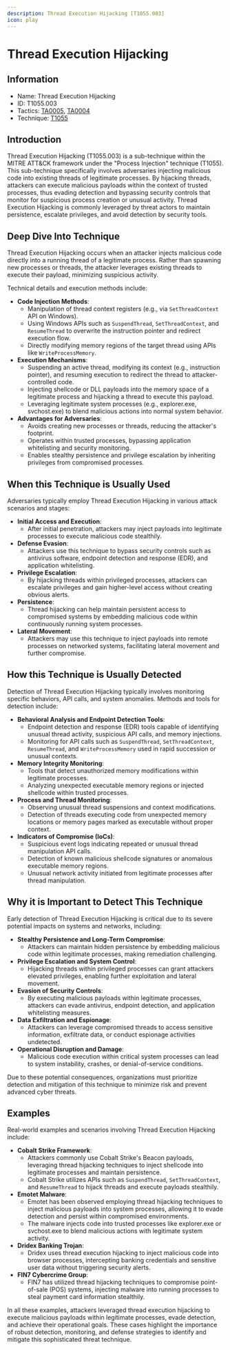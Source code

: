 ```yaml
---
description: Thread Execution Hijacking [T1055.003]
icon: play
---
```


# Thread Execution Hijacking

## Information

* Name: Thread Execution Hijacking
* ID: T1055.003
* Tactics: [TA0005](../../ta0005/), [TA0004](../)
* Technique: [T1055](./)

## Introduction

Thread Execution Hijacking (T1055.003) is a sub-technique within the MITRE ATT\&CK framework under the "Process Injection" technique (T1055). This sub-technique specifically involves adversaries injecting malicious code into existing threads of legitimate processes. By hijacking threads, attackers can execute malicious payloads within the context of trusted processes, thus evading detection and bypassing security controls that monitor for suspicious process creation or unusual activity. Thread Execution Hijacking is commonly leveraged by threat actors to maintain persistence, escalate privileges, and avoid detection by security tools.

## Deep Dive Into Technique

Thread Execution Hijacking occurs when an attacker injects malicious code directly into a running thread of a legitimate process. Rather than spawning new processes or threads, the attacker leverages existing threads to execute their payload, minimizing suspicious activity.

Technical details and execution methods include:

* **Code Injection Methods**:
  * Manipulation of thread context registers (e.g., via `SetThreadContext` API on Windows).
  * Using Windows APIs such as `SuspendThread`, `SetThreadContext`, and `ResumeThread` to overwrite the instruction pointer and redirect execution flow.
  * Directly modifying memory regions of the target thread using APIs like `WriteProcessMemory`.
* **Execution Mechanisms**:
  * Suspending an active thread, modifying its context (e.g., instruction pointer), and resuming execution to redirect the thread to attacker-controlled code.
  * Injecting shellcode or DLL payloads into the memory space of a legitimate process and hijacking a thread to execute this payload.
  * Leveraging legitimate system processes (e.g., explorer.exe, svchost.exe) to blend malicious actions into normal system behavior.
* **Advantages for Adversaries**:
  * Avoids creating new processes or threads, reducing the attacker's footprint.
  * Operates within trusted processes, bypassing application whitelisting and security monitoring.
  * Enables stealthy persistence and privilege escalation by inheriting privileges from compromised processes.

## When this Technique is Usually Used

Adversaries typically employ Thread Execution Hijacking in various attack scenarios and stages:

* **Initial Access and Execution**:
  * After initial penetration, attackers may inject payloads into legitimate processes to execute malicious code stealthily.
* **Defense Evasion**:
  * Attackers use this technique to bypass security controls such as antivirus software, endpoint detection and response (EDR), and application whitelisting.
* **Privilege Escalation**:
  * By hijacking threads within privileged processes, attackers can escalate privileges and gain higher-level access without creating obvious alerts.
* **Persistence**:
  * Thread hijacking can help maintain persistent access to compromised systems by embedding malicious code within continuously running system processes.
* **Lateral Movement**:
  * Attackers may use this technique to inject payloads into remote processes on networked systems, facilitating lateral movement and further compromise.

## How this Technique is Usually Detected

Detection of Thread Execution Hijacking typically involves monitoring specific behaviors, API calls, and system anomalies. Methods and tools for detection include:

* **Behavioral Analysis and Endpoint Detection Tools**:
  * Endpoint detection and response (EDR) tools capable of identifying unusual thread activity, suspicious API calls, and memory injections.
  * Monitoring for API calls such as `SuspendThread`, `SetThreadContext`, `ResumeThread`, and `WriteProcessMemory` used in rapid succession or unusual contexts.
* **Memory Integrity Monitoring**:
  * Tools that detect unauthorized memory modifications within legitimate processes.
  * Analyzing unexpected executable memory regions or injected shellcode within trusted processes.
* **Process and Thread Monitoring**:
  * Observing unusual thread suspensions and context modifications.
  * Detection of threads executing code from unexpected memory locations or memory pages marked as executable without proper context.
* **Indicators of Compromise (IoCs)**:
  * Suspicious event logs indicating repeated or unusual thread manipulation API calls.
  * Detection of known malicious shellcode signatures or anomalous executable memory regions.
  * Unusual network activity initiated from legitimate processes after thread manipulation.

## Why it is Important to Detect This Technique

Early detection of Thread Execution Hijacking is critical due to its severe potential impacts on systems and networks, including:

* **Stealthy Persistence and Long-Term Compromise**:
  * Attackers can maintain hidden persistence by embedding malicious code within legitimate processes, making remediation challenging.
* **Privilege Escalation and System Control**:
  * Hijacking threads within privileged processes can grant attackers elevated privileges, enabling further exploitation and lateral movement.
* **Evasion of Security Controls**:
  * By executing malicious payloads within legitimate processes, attackers can evade antivirus, endpoint detection, and application whitelisting measures.
* **Data Exfiltration and Espionage**:
  * Attackers can leverage compromised threads to access sensitive information, exfiltrate data, or conduct espionage activities undetected.
* **Operational Disruption and Damage**:
  * Malicious code execution within critical system processes can lead to system instability, crashes, or denial-of-service conditions.

Due to these potential consequences, organizations must prioritize detection and mitigation of this technique to minimize risk and prevent advanced cyber threats.

## Examples

Real-world examples and scenarios involving Thread Execution Hijacking include:

* **Cobalt Strike Framework**:
  * Attackers commonly use Cobalt Strike's Beacon payloads, leveraging thread hijacking techniques to inject shellcode into legitimate processes and maintain persistence.
  * Cobalt Strike utilizes APIs such as `SuspendThread`, `SetThreadContext`, and `ResumeThread` to hijack threads and execute payloads stealthily.
* **Emotet Malware**:
  * Emotet has been observed employing thread hijacking techniques to inject malicious payloads into system processes, allowing it to evade detection and persist within compromised environments.
  * The malware injects code into trusted processes like explorer.exe or svchost.exe to blend malicious actions with legitimate system activity.
* **Dridex Banking Trojan**:
  * Dridex uses thread execution hijacking to inject malicious code into browser processes, intercepting banking credentials and sensitive user data without triggering security alerts.
* **FIN7 Cybercrime Group**:
  * FIN7 has utilized thread hijacking techniques to compromise point-of-sale (POS) systems, injecting malware into running processes to steal payment card information stealthily.

In all these examples, attackers leveraged thread execution hijacking to execute malicious payloads within legitimate processes, evade detection, and achieve their operational goals. These cases highlight the importance of robust detection, monitoring, and defense strategies to identify and mitigate this sophisticated threat technique.
